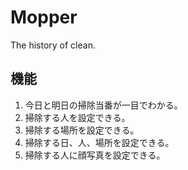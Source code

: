 # Mopper

The history of clean.

## 機能

  1. 今日と明日の掃除当番が一目でわかる。
  2. 掃除する人を設定できる。
  3. 掃除する場所を設定できる。
  4. 掃除する日、人、場所を設定できる。
  5. 掃除する人に顔写真を設定できる。

##